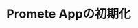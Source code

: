 ﻿---
title: Promete Appの初期化
description: Promete Appの初期化方法について説明します。
sidebar:
  order: 1
  badge:
    text: WIP
    variant: danger
---

